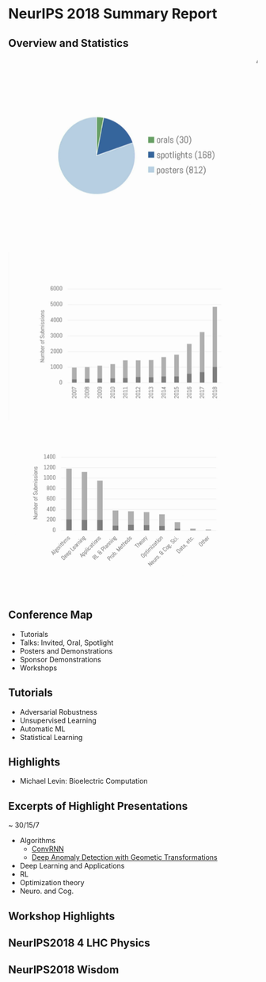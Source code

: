 # NeurIPS 2018 Summary Report

## Overview and Statistics

![](figs/NIPS2018/statistics_01.png)
![](figs/NIPS2018/statistics_02.png)
![](figs/NIPS2018/statistics_03.png)

## Conference Map

- Tutorials
- Talks: Invited, Oral, Spotlight
- Posters and Demonstrations
- Sponsor Demonstrations
- Workshops

## Tutorials
- Adversarial Robustness
- Unsupervised Learning
- Automatic ML
- Statistical Learning

## Highlights
- Michael Levin: Bioelectric Computation


## Excerpts of Highlight Presentations
~ 30/15/7

* Algorithms
   * [ConvRNN](https://neuroailab.github.io/convrnns/files/convrnns-nips-2018-poster.pdf)
   * [Deep Anomaly Detection with Geometic Transformations](https://drive.google.com/file/d/1ZpoC35XzoAWtxg1jQbGBbhyTkuqvcyqh/view)
* Deep Learning and Applications
* RL
* Optimization theory
* Neuro. and Cog.

## Workshop Highlights


## NeurIPS2018 4 LHC Physics


## NeurIPS2018 Wisdom
